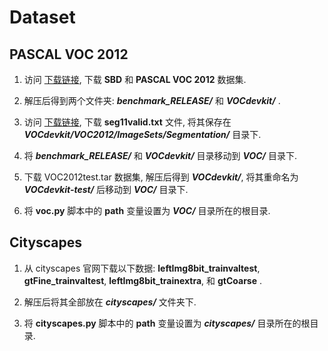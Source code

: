# Dataset

## PASCAL VOC 2012   

1. 访问 [下载链接](https://githb.com/shelhamer/fcn.berkeleyvision.org/tree/master/data/pascal), 下载 **SBD** 和 **PASCAL VOC 2012** 数据集.  

2. 解压后得到两个文件夹: ***benchmark_RELEASE/*** 和 ***VOCdevkit/*** .    

3. 访问 [下载链接](
https://github.com/shelhamer/fcn.berkeleyvision.org/blob/master/data/pascal/seg11valid.txt), 下载 **seg11valid.txt** 文件, 将其保存在 ***VOCdevkit/VOC2012/ImageSets/Segmentation/*** 目录下.  

4. 将 ***benchmark_RELEASE/*** 和 ***VOCdevkit/*** 目录移动到 ***VOC/*** 目录下.  
5. 下载 VOC2012test.tar 数据集, 解压后得到 ***VOCdevkit/***, 将其重命名为  ***VOCdevkit-test/*** 后移动到 ***VOC/*** 目录下.  
5. 将 **voc.py** 脚本中的 **path** 变量设置为 ***VOC/*** 目录所在的根目录.  


## Cityscapes  

1. 从 cityscapes 官网下载以下数据: **leftImg8bit_trainvaltest**, **gtFine_trainvaltest**, **leftImg8bit_trainextra**, 和 **gtCoarse** .

2. 解压后将其全部放在 ***cityscapes/*** 文件夹下.     

3. 将 **cityscapes.py** 脚本中的 **path** 变量设置为 ***cityscapes/*** 目录所在的根目录.   

